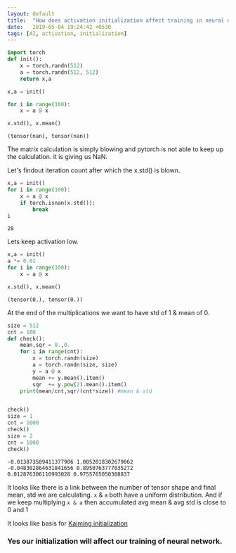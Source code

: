```yaml
---
layout: default
title:  "How does activation initialization affect training in neural network"
date:   2019-05-04 19:24:42 +0530
tags: [AI, activation, initialization]
---
```



```python
import torch
def init():
    x = torch.randn(512)
    a = torch.randn(512, 512)
    return x,a

x,a = init()

for i in range(100): 
    x = a @ x

x.std(), x.mean() 

```




    (tensor(nan), tensor(nan))



The matrix calculation is simply blowing and pytorch is not able to keep up the calculation. it is giving us NaN.

Let's findout iteration count after which the x.std() is blown.



```python
x,a = init()
for i in range(100): 
    x = a @ x
    if torch.isnan(x.std()):
        break
i
```




    28



Lets keep activation low.


```python
x,a = init()
a *= 0.01
for i in range(100): 
    x = a @ x

x.std(), x.mean() 
```




    (tensor(0.), tensor(0.))



At the end of the multiplications we want to have std of 1 & mean of 0.


```python
size = 512
cnt = 100
def check():
    mean,sqr = 0.,0.
    for i in range(cnt):
        x = torch.randn(size)
        a = torch.randn(size, size)
        y = a @ x
        mean += y.mean().item()
        sqr  += y.pow(2).mean().item()
    print(mean/cnt,sqr/(cnt*size)) #mean & std


check()
size = 1
cnt = 1000
check()
size = 2
cnt = 1000
check()
```

    -0.013873589411377906 1.0052018302679062
    -0.048302864631841656 0.8950763777035272
    0.012876306110993028 0.9755765050308837


It looks like there is a link between the number of tensor shape and final mean, std we are calculating.
`x` & `a` both have a uniform distribution. And if we keep multiplying `x & a` then accumulated avg mean & avg std is close to 0 and 1

It looks like basis for [Kaiming initialization](https://arxiv.org/abs/1502.01852)

### Yes our initialization will affect our training of neural network.


```python

```
